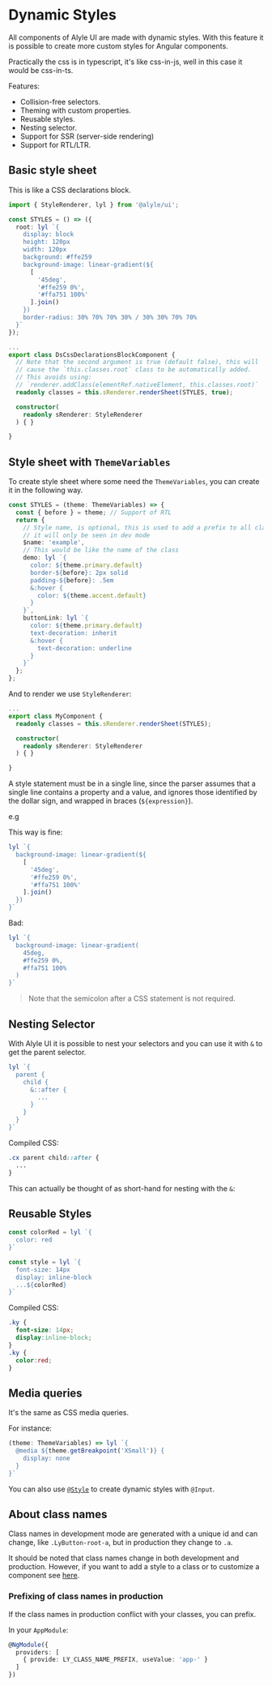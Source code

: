 # Dynamic Styles

All components of Alyle UI are made with dynamic styles. With this feature it is possible to create more custom styles for Angular components.

Practically the css is in typescript, it's like css-in-js, well in this case it would be css-in-ts.

Features:

* Collision-free selectors.
* Theming with custom properties.
* Reusable styles.
* Nesting selector.
* Support for SSR (server-side rendering)
* Support for RTL/LTR.

## Basic style sheet

This is like a CSS declarations block. 

```ts
import { StyleRenderer, lyl } from '@alyle/ui';

const STYLES = () => ({
  root: lyl `{
    display: block
    height: 120px
    width: 120px
    background: #ffe259
    background-image: linear-gradient(${
      [
        '45deg',
        '#ffe259 0%',
        '#ffa751 100%'
      ].join()
    })
    border-radius: 30% 70% 70% 30% / 30% 30% 70% 70%
  }`
});

...
export class DsCssDeclarationsBlockComponent {
  // Note that the second argument is true (default false), this will
  // cause the `this.classes.root` class to be automatically added.
  // This avoids using:
  // `renderer.addClass(elementRef.nativeElement, this.classes.root)`
  readonly classes = this.sRenderer.renderSheet(STYLES, true);

  constructor(
    readonly sRenderer: StyleRenderer
  ) { }

}
```

<demo-view path="docs/customization/dynamic-styles/ds-css-declarations-block">
  <aui-ds-css-declarations-block></aui-ds-css-declarations-block>
</demo-view>


## Style sheet with `ThemeVariables`

To create style sheet where some need the `ThemeVariables`, you can create it in the following way.

```ts
const STYLES = (theme: ThemeVariables) => {
  const { before } = theme; // Support of RTL
  return {
    // Style name, is optional, this is used to add a prefix to all classes,
    // it will only be seen in dev mode
    $name: 'example',
    // This would be like the name of the class
    demo: lyl `{
      color: ${theme.primary.default}
      border-${before}: 2px solid
      padding-${before}: .5em
      &:hover {
        color: ${theme.accent.default}
      }
    }`,
    buttonLink: lyl `{
      color: ${theme.primary.default}
      text-decoration: inherit
      &:hover {
        text-decoration: underline
      }
    }`
  };
};
```

And to render we use `StyleRenderer`:

```ts
...
export class MyComponent {
  readonly classes = this.sRenderer.renderSheet(STYLES);

  constructor(
    readonly sRenderer: StyleRenderer
  ) { }

}
```

<demo-view path="docs/customization/dynamic-styles/with-theme-variables">
  <aui-with-theme-variables></aui-with-theme-variables>
</demo-view>

A style statement must be in a single line, since the parser assumes that a single line contains a property and a value, and ignores those identified by the dollar sign, and wrapped in braces (`${expression}`).

e.g

This way is fine:

```ts
lyl `{
  background-image: linear-gradient(${
    [
      '45deg',
      '#ffe259 0%',
      '#ffa751 100%'
    ].join()
  })
}`
```

Bad:

```ts
lyl `{
  background-image: linear-gradient(
    45deg,
    #ffe259 0%,
    #ffa751 100%
  )
}`
```

> Note that the semicolon after a CSS statement is not required.

## Nesting Selector

With Alyle UI it is possible to nest your selectors and you can use it with `&` to get the parent selector.

```ts
lyl `{
  parent {
    child {
      &::after {
        ...
      }
    }
  }
}`
```

Compiled CSS:

```css
.cx parent child::after {
  ...
}
```

This can actually be thought of as short-hand for nesting with the `&`:


<demo-view path="ds-nesting">
  <aui-ds-nesting></aui-ds-nesting>
</demo-view>

## Reusable Styles

```ts
const colorRed = lyl `{
  color: red
}`

const style = lyl `{
  font-size: 14px
  display: inline-block
  ...${colorRed}
}`
```

Compiled CSS:

```css
.ky {
  font-size: 14px;
  display:inline-block;
}
.ky {
  color:red;
}
```

## Media queries

It's the same as CSS media queries.

For instance:

```ts
(theme: ThemeVariables) => lyl `{
  @media ${theme.getBreakpoint('XSmall')} {
    display: none
  }
}`
```

You can also use [`@Style`](/styles/dynamic-style-with-input-and-style) to create dynamic styles with `@Input`.

## About class names

Class names in development mode are generated with a unique id and can change, like `.LyButton-root-a`, but in production they change to `.a`.

It should be noted that class names change in both development and production. However, if you want to add a style to a class or to customize a component see [here](/customization/theming-components).

### Prefixing of class names in production

If the class names in production conflict with your classes, you can prefix.

In your `AppModule`:

```ts
@NgModule({
  providers: [
    { provide: LY_CLASS_NAME_PREFIX, useValue: 'app-' }
  ]
})
```

